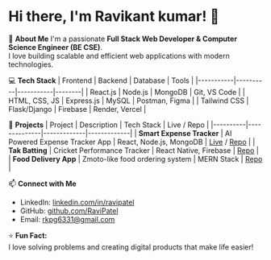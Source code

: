 # Hi there, I'm Ravikant kumar! 👋

🚀 **About Me**
I'm a passionate **Full Stack Web Developer & Computer Science Engineer (BE CSE)**.  
I love building scalable and efficient web applications with modern technologies.

💻 **Tech Stack**
| Frontend | Backend | Database | Tools |
|-----------|----------|-----------|--------|
| React.js | Node.js | MongoDB | Git, VS Code |
| HTML, CSS, JS | Express.js | MySQL | Postman, Figma |
| Tailwind CSS | Flask/Django | Firebase | Render, Vercel |

🌟 **Projects**
| Project | Description | Tech Stack | Live / Repo |
|----------|--------------|-------------|-------------|
| **Smart Expense Tracker** | AI Powered Expense Tracker App | React, Node.js, MongoDB | [Live](#) / [Repo](#) |
| **Tak Batting** | Cricket Performance Tracker | React Native, Firebase | [Repo](#) |
| **Food Delivery App** | Zmoto-like food ordering system | MERN Stack | [Repo](#) |

📫 **Connect with Me**
- LinkedIn: [linkedin.com/in/ravipatel](https://linkedin.com/in/ravipatel)
- GitHub: [github.com/RaviPatel](https://github.com/RaviPatel)
- Email: rkpg6331@gmail.com

⭐ **Fun Fact:**  
I love solving problems and creating digital products that make life easier!
